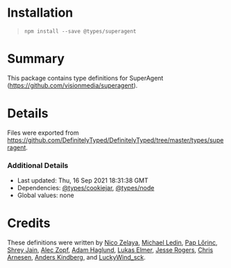 # Installation

> `npm install --save @types/superagent`

# Summary

This package contains type definitions for SuperAgent (https://github.com/visionmedia/superagent).

# Details

Files were exported from https://github.com/DefinitelyTyped/DefinitelyTyped/tree/master/types/superagent.

### Additional Details

- Last updated: Thu, 16 Sep 2021 18:31:38 GMT
- Dependencies: [@types/cookiejar](https://npmjs.com/package/@types/cookiejar), [@types/node](https://npmjs.com/package/@types/node)
- Global values: none

# Credits

These definitions were written by [Nico Zelaya](https://github.com/NicoZelaya), [Michael Ledin](https://github.com/mxl), [Pap Lőrinc](https://github.com/paplorinc), [Shrey Jain](https://github.com/shreyjain1994), [Alec Zopf](https://github.com/zopf), [Adam Haglund](https://github.com/beeequeue), [Lukas Elmer](https://github.com/lukaselmer), [Jesse Rogers](https://github.com/theQuazz), [Chris Arnesen](https://github.com/carnesen), [Anders Kindberg](https://github.com/ghostganz), and [LuckyWind_sck](https://github.com/LuckyWindsck).
